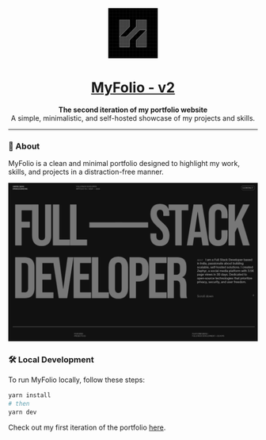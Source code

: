 <div align="center">

  <a href="https://github.com/parazeeknova/myfolio-v2">
    <img src="assets/Harsh.png" alt="Logo" width="20%">
  </a>
  <br>

</div>

<div align="center">

  <a href="https://folio.zephyyrr.in"><h1>MyFolio - v2</h1></a>

  **The second iteration of my portfolio website**  
  A simple, minimalistic, and self-hosted showcase of my projects and skills.

</div>

---

### 🚀 About  
MyFolio is a clean and minimal portfolio designed to highlight my work, skills, and projects in a distraction-free manner.

![Preview](./assets/Preview.png)

### 🛠️ Local Development  

To run MyFolio locally, follow these steps:

```bash
yarn install
# then
yarn dev
```

Check out my first iteration of the portfolio [here](https://dev.zephyyrr.in).

